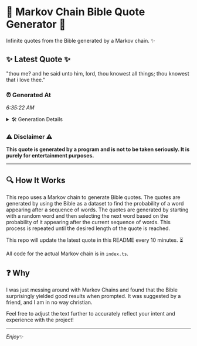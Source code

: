 # 📖 Markov Chain Bible Quote Generator 📖

Infinite quotes from the Bible generated by a Markov chain. ✨

## ✨ Latest Quote ✨
"thou me? and he said unto him, lord, thou knowest all things; thou knowest that i love thee."

### ⏰ Generated At
*6:35:22 AM*

<details>
    <summary>🛠️ Generation Details</summary>
    <p>
        <strong>🌱 Seed:</strong> thou<br>
        <strong>🔄 Iterations:</strong> 17<br>
        <strong>📜 Context History:</strong><br>[ thou ]: me?<br>[ thou, me? ]: and<br>[ thou, me?, and ]: he<br>[ thou, me?, and, he ]: said<br>[ thou, me?, and, he, said ]: unto<br>[ thou, me?, and, he, said, unto ]: him,<br>[ me?, and, he, said, unto, him, ]: lord,<br>[ and, he, said, unto, him,, lord, ]: thou<br>[ he, said, unto, him,, lord,, thou ]: knowest<br>[ said, unto, him,, lord,, thou, knowest ]: all<br>[ unto, him,, lord,, thou, knowest, all ]: things;<br>[ him,, lord,, thou, knowest, all, things; ]: thou<br>[ lord,, thou, knowest, all, things;, thou ]: knowest<br>[ thou, knowest, all, things;, thou, knowest ]: that<br>[ knowest, all, things;, thou, knowest, that ]: i<br>[ all, things;, thou, knowest, that, i ]: love<br>[ things;, thou, knowest, that, i, love ]: thee.<br>
    </p>
</details>

### ⚠️ Disclaimer ⚠️
**This quote is generated by a program and is not to be taken seriously. It is purely for entertainment purposes.**

---

## 🔍 How It Works

This repo uses a Markov chain to generate Bible quotes. The quotes are generated by using the Bible as a dataset to find the probability of a word appearing after a sequence of words. The quotes are generated by starting with a random word and then selecting the next word based on the probability of it appearing after the current sequence of words. This process is repeated until the desired length of the quote is reached.

This repo will update the latest quote in this README every 10 minutes. ⏳

All code for the actual Markov chain is in `index.ts`.

## ❓ Why

I was just messing around with Markov Chains and found that the Bible surprisingly yielded good results when prompted. 
It was suggested by a friend, and I am in no way christian.

Feel free to adjust the text further to accurately reflect your intent and experience with the project!

---

*Enjoy*✨
